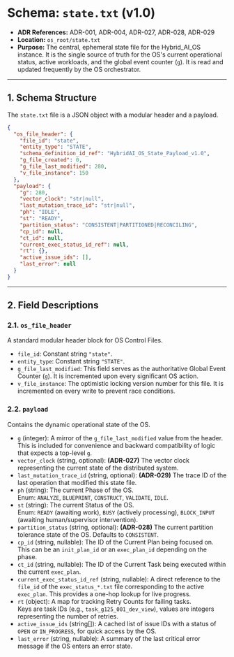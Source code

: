 # Schema: `state.txt` (v1.0)

- **ADR References:** ADR-001, ADR-004, ADR-027, ADR-028, ADR-029
- **Location:** `os_root/state.txt`
- **Purpose:** The central, ephemeral state file for the Hybrid_AI_OS instance. It is the single source of truth for the OS's current operational status, active workloads, and the global event counter (`g`). It is read and updated frequently by the OS orchestrator.

---

## 1. Schema Structure

The `state.txt` file is a JSON object with a modular header and a payload.

```json
{
  "os_file_header": {
    "file_id": "state",
    "entity_type": "STATE",
    "schema_definition_id_ref": "HybridAI_OS_State_Payload_v1.0",
    "g_file_created": 0,
    "g_file_last_modified": 280,
    "v_file_instance": 150
  },
  "payload": {
    "g": 280,
    "vector_clock": "str|null",
    "last_mutation_trace_id": "str|null",
    "ph": "IDLE",
    "st": "READY",
    "partition_status": "CONSISTENT|PARTITIONED|RECONCILING",
    "cp_id": null,
    "ct_id": null,
    "current_exec_status_id_ref": null,
    "rt": {},
    "active_issue_ids": [],
    "last_error": null
  }
}
```

---

## 2. Field Descriptions

### 2.1. `os_file_header`

A standard modular header block for OS Control Files.

- `file_id`: Constant string `"state"`.
- `entity_type`: Constant string `"STATE"`.
- `g_file_last_modified`: This field serves as the authoritative Global Event Counter (`g`). It is incremented upon every significant OS action.
- `v_file_instance`: The optimistic locking version number for this file. It is incremented on every write to prevent race conditions.

### 2.2. `payload`

Contains the dynamic operational state of the OS.

- `g` (integer): A mirror of the `g_file_last_modified` value from the header. This is included for convenience and backward compatibility of logic that expects a top-level `g`.
- `vector_clock` (string, optional): **(ADR-027)** The vector clock representing the current state of the distributed system.
- `last_mutation_trace_id` (string, optional): **(ADR-029)** The trace ID of the last operation that modified this state file.
- `ph` (string): The current Phase of the OS.  
  Enum: `ANALYZE`, `BLUEPRINT`, `CONSTRUCT`, `VALIDATE`, `IDLE`.
- `st` (string): The current Status of the OS.  
  Enum: `READY` (awaiting work), `BUSY` (actively processing), `BLOCK_INPUT` (awaiting human/supervisor intervention).
- `partition_status` (string, optional): **(ADR-028)** The current partition tolerance state of the OS. Defaults to `CONSISTENT`.
- `cp_id` (string, nullable): The ID of the Current Plan being focused on. This can be an `init_plan_id` or an `exec_plan_id` depending on the phase.
- `ct_id` (string, nullable): The ID of the Current Task being executed within the current `exec_plan`.
- `current_exec_status_id_ref` (string, nullable): A direct reference to the `file_id` of the `exec_status_*.txt` file corresponding to the active `exec_plan`. This provides a one-hop lookup for live progress.
- `rt` (object): A map for tracking Retry Counts for failing tasks.  
  Keys are task IDs (e.g., `task_g125_001_dev_view`), values are integers representing the number of retries.
- `active_issue_ids` (string[]): A cached list of issue IDs with a status of `OPEN` or `IN_PROGRESS`, for quick access by the OS.
- `last_error` (string, nullable): A summary of the last critical error message if the OS enters an error state.